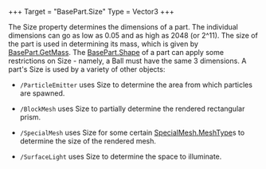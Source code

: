 +++
Target = "BasePart.Size"
Type = Vector3
+++

The Size property determines the dimensions of a part. The individual dimensions can go as low as 0.05 and as high as 2048 (or 2^11). The size of the part is used in determining its mass, which is given by [BasePart.GetMass](https://developer.roblox.com/api-reference/function/BasePart/GetMass). The [BasePart.Shape](https://developer.roblox.com/search#stq=Shape) of a part can apply some restrictions on Size - namely, a Ball must have the same 3 dimensions. A part's Size is used by a variety of other objects:  - `/ParticleEmitter` uses Size to determine the area from which particles are spawned.  - `/BlockMesh` uses Size to partially determine the rendered rectangular prism.  - `/SpecialMesh` uses Size for some certain [SpecialMesh.MeshType](https://developer.roblox.com/api-reference/property/SpecialMesh/MeshType)s to determine the size of the rendered mesh.  - `/SurfaceLight` uses Size to determine the space to illuminate.